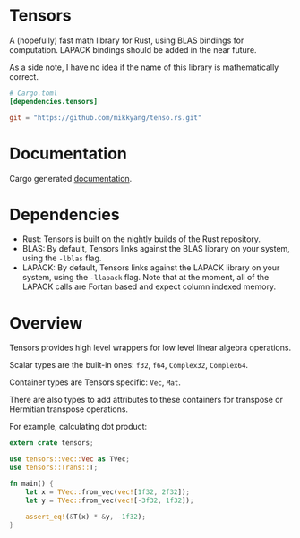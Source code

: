 # Tensors

A (hopefully) fast math library for Rust, using BLAS bindings for computation.
LAPACK bindings should be added in the near future.

As a side note, I have no idea if the name of this library is mathematically
correct.

```toml
# Cargo.toml
[dependencies.tensors]

git = "https://github.com/mikkyang/tenso.rs.git"
```

# Documentation

Cargo generated [documentation](http://mikkyang.github.io/tenso.rs/doc/tensors/index.html).

# Dependencies

* Rust: Tensors is built on the nightly builds of the Rust repository.
* BLAS: By default, Tensors links against the BLAS library on your system,
using the `-lblas` flag.
* LAPACK: By default, Tensors links against the LAPACK library on your system,
using the `-llapack` flag. Note that at the moment, all of the LAPACK calls are
Fortan based and expect column indexed memory.

# Overview

Tensors provides high level wrappers for low level linear algebra operations.

Scalar types are the built-in ones: `f32`, `f64`, `Complex32`, `Complex64`.

Container types are Tensors specific: `Vec`, `Mat`.

There are also types to add attributes to these containers for transpose or Hermitian transpose operations.

For example, calculating dot product:

```rust
extern crate tensors;

use tensors::vec::Vec as TVec;
use tensors::Trans::T;

fn main() {
    let x = TVec::from_vec(vec![1f32, 2f32]);
    let y = TVec::from_vec(vec![-3f32, 1f32]);

    assert_eq!(&T(x) * &y, -1f32);
}

```

